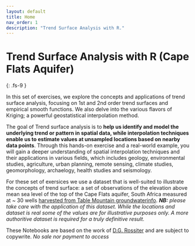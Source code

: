```yaml
---
layout: default
title: Home
nav_order: 1
description: "Trend Surface Analysis with R."
---
```


# Trend Surface Analysis with R (Cape Flats Aquifer)
{: .fs-9 }

In this set of exercises, we explore the concepts and applications of trend surface analysis, focusing on 1st and 2nd order trend surfaces and empirical smooth functions. We also delve into the various flavors of Kriging; a powerful geostatistical interpolation method.

The goal of Trend surface analysis is to **help us identify and model the underlying trend or pattern in spatial data, while interpolation techniques enable us to estimate values at unsampled locations based on nearby data points**. Through this hands-on exercise and a real-world example, you will gain a deeper understanding of spatial interpolation techniques and their applications in various fields, which includes geology, environmental studies, agriculture, urban planning, remote sensing, climate studies, geomorphology, archaelogy, health studies and seismology.

For these set of exersices we use a dataset that is well-suited to illustrate the concepts of trend surface: a set of observations of the elevation above mean sea level of the top of the Cape Flats aquifer, South Africa measured at ~ 30 wells [harvested from Table Mountain groundwaterinfo](https://tablemountain.groundwaterinfo.africa/index.php/view/map/?repository=tmwsa&project=1_water_source_areas). _**NB:** please take care with the application of this dataset. While the locations and dataset is real some of the values are for illustrative purposes only. A more authoritive dataset is required for a truly definitive result_.  

These Notebooks are based on the work of [D.G. Rossiter](https://cals.cornell.edu/david-rossiter) and are subject to copywrite. _No sale nor payment to access_
